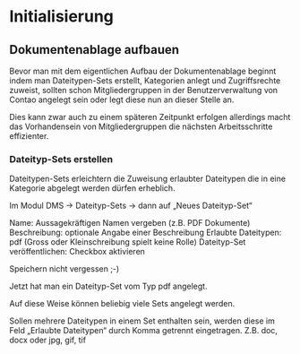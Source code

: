# Initialisierung

## Dokumentenablage aufbauen

Bevor man mit dem eigentlichen Aufbau der Dokumentenablage beginnt indem man Dateitypen-Sets erstellt, Kategorien anlegt und Zugriffsrechte zuweist, sollten schon Mitgliedergruppen in der Benutzerverwaltung von Contao angelegt sein oder legt diese nun an dieser Stelle an. 

Dies kann zwar auch zu einem späteren Zeitpunkt erfolgen allerdings macht das Vorhandensein von Mitgliedergruppen die nächsten Arbeitsschritte effizienter. 

### Dateityp-Sets erstellen
Dateitypen-Sets erleichtern die Zuweisung erlaubter Dateitypen die in eine Kategorie abgelegt werden dürfen erheblich.

Im Modul DMS → Dateityp-Sets → dann auf „Neues Dateityp-Set“

Name: Aussagekräftigen Namen vergeben (z.B. PDF Dokumente)
Beschreibung: optionale Angabe einer Beschreibung
Erlaubte Dateitypen: pdf (Gross oder Kleinschreibung spielt keine Rolle)
Dateityp-Set veröffentlichen: Checkbox aktivieren

Speichern nicht vergessen ;-)

Jetzt hat man ein Dateityp-Set vom Typ pdf angelegt.

Auf diese Weise können beliebig viele Sets angelegt werden.

Sollen mehrere Dateitypen in einem Set enthalten sein, werden diese im Feld „Erlaubte Dateitypen“ durch Komma getrennt eingetragen. Z.B. doc, docx oder jpg, gif, tif
